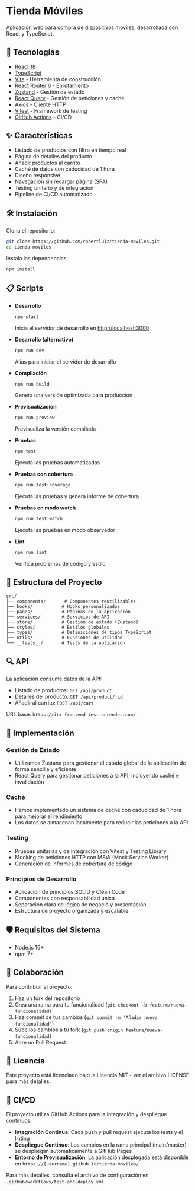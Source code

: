 # Tienda Móviles

Aplicación web para compra de dispositivos móviles, desarrollada con React y TypeScript.

## 🚀 Tecnologías

- [React 18](https://reactjs.org/)
- [TypeScript](https://www.typescriptlang.org/)
- [Vite](https://vitejs.dev/) - Herramienta de construcción
- [React Router 6](https://reactrouter.com/) - Enrutamiento
- [Zustand](https://github.com/pmndrs/zustand) - Gestión de estado
- [React Query](https://tanstack.com/query/latest) - Gestión de peticiones y caché
- [Axios](https://axios-http.com/) - Cliente HTTP
- [Vitest](https://vitest.dev/) - Framework de testing
- [GitHub Actions](https://github.com/features/actions) - CI/CD

## ✨ Características

- Listado de productos con filtro en tiempo real
- Página de detalles del producto
- Añadir productos al carrito
- Caché de datos con caducidad de 1 hora
- Diseño responsive
- Navegación sin recargar página (SPA)
- Testing unitario y de integración
- Pipeline de CI/CD automatizado

## 🛠️ Instalación

Clona el repositorio:

```bash
git clone https://github.com/robertluiz/tienda-moviles.git
cd tienda-moviles
```

Instala las dependencias:

```bash
npm install
```

## 📋 Scripts

- **Desarrollo**
  ```bash
  npm start
  ```
  Inicia el servidor de desarrollo en [http://localhost:3000](http://localhost:3000)

- **Desarrollo (alternativo)**
  ```bash
  npm run dev
  ```
  Alias para iniciar el servidor de desarrollo

- **Compilación**
  ```bash
  npm run build
  ```
  Genera una versión optimizada para producción

- **Previsualización**
  ```bash
  npm run preview
  ```
  Previsualiza la versión compilada

- **Pruebas**
  ```bash
  npm test
  ```
  Ejecuta las pruebas automatizadas

- **Pruebas con cobertura**
  ```bash
  npm run test:coverage
  ```
  Ejecuta las pruebas y genera informe de cobertura

- **Pruebas en modo watch**
  ```bash
  npm run test:watch
  ```
  Ejecuta las pruebas en modo observador

- **Lint**
  ```bash
  npm run lint
  ```
  Verifica problemas de código y estilo

## 📱 Estructura del Proyecto

```
src/
├── components/       # Componentes reutilizables
├── hooks/           # Hooks personalizados
├── pages/           # Páginas de la aplicación
├── services/        # Servicios de API
├── store/           # Gestión de estado (Zustand)
├── styles/          # Estilos globales
├── types/           # Definiciones de tipos TypeScript
├── utils/           # Funciones de utilidad
└── __tests__/       # Tests de la aplicación
```

## 🔍 API

La aplicación consume datos de la API:

- Listado de productos: `GET /api/product`
- Detalles del producto: `GET /api/product/:id`
- Añadir al carrito: `POST /api/cart`

URL base: `https://itx-frontend-test.onrender.com/`

## 📝 Implementación

### Gestión de Estado
- Utilizamos Zustand para gestionar el estado global de la aplicación de forma sencilla y eficiente
- React Query para gestionar peticiones a la API, incluyendo caché e invalidación

### Caché
- Hemos implementado un sistema de caché con caducidad de 1 hora para mejorar el rendimiento
- Los datos se almacenan localmente para reducir las peticiones a la API

### Testing
- Pruebas unitarias y de integración con Vitest y Testing Library
- Mocking de peticiones HTTP con MSW (Mock Service Worker)
- Generación de informes de cobertura de código

### Principios de Desarrollo
- Aplicación de principios SOLID y Clean Code
- Componentes con responsabilidad única
- Separación clara de lógica de negocio y presentación
- Estructura de proyecto organizada y escalable

## 🛡️ Requisitos del Sistema

- Node.js 16+
- npm 7+

## 👥 Colaboración

Para contribuir al proyecto:

1. Haz un fork del repositorio
2. Crea una rama para tu funcionalidad (`git checkout -b feature/nueva-funcionalidad`)
3. Haz commit de tus cambios (`git commit -m 'Añadir nueva funcionalidad'`)
4. Sube los cambios a tu fork (`git push origin feature/nueva-funcionalidad`)
5. Abre un Pull Request

## 📄 Licencia

Este proyecto está licenciado bajo la Licencia MIT - ver el archivo LICENSE para más detalles.

## 🔄 CI/CD

El proyecto utiliza GitHub Actions para la integración y despliegue continuos:

- **Integración Continua**: Cada push y pull request ejecuta los tests y el linting
- **Despliegue Continuo**: Los cambios en la rama principal (main/master) se despliegan automáticamente a GitHub Pages
- **Entorno de Previsualización**: La aplicación desplegada está disponible en `https://[username].github.io/tienda-moviles/`

Para más detalles, consulta el archivo de configuración en `.github/workflows/test-and-deploy.yml`. 